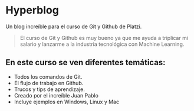 # Hyperblog
Un blog increíble para el curso de Git y Github de Platzi.
>El curso de Git y Github es muy bueno ya que me ayuda a triplicar mi salario y lanzarme a la industria tecnológica con Machine Learning.

## En este curso se ven diferentes temáticas:
* Todos los comandos de Git.
* El flujo de trabajo en Github.
* Trucos y tips de aprendizaje.
* Creado por el increíble Juan Pablo
* Incluye ejemplos en Windows, Linux y Mac